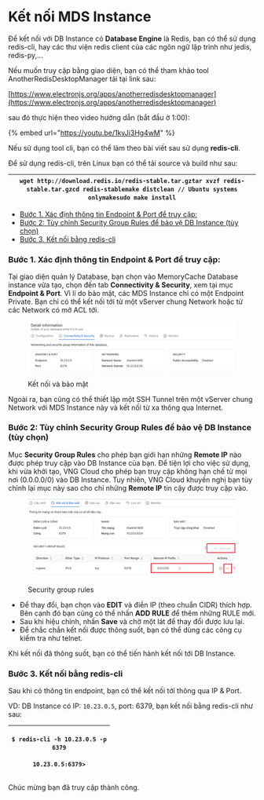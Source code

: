 # Kết nối MDS Instance

Để kết nối với DB Instance có **Database Engine** là Redis, bạn có thể sử dụng redis-cli, hay các thư viện redis client của các ngôn ngữ lập trình như jedis, redis-py,...

Nếu muốn truy cập bằng giao diện, bạn có thể tham khảo tool AnotherRedisDesktopManager tải tại link sau:

[https://www.electronjs.org/apps/anotherredisdesktopmanager](https://www.electronjs.org/apps/anotherredisdesktopmanager)

sau đó thực hiện theo video hướng dẫn (bắt đầu ở 1:00):

{% embed url="https://youtu.be/1kvJi3Hg4wM" %}

Nếu sử dụng tool cli, bạn có thể làm theo bài viết sau sử dụng **redis-cli**.

Để sử dụng redis-cli, trên Linux bạn có thể tải source và build như sau:

| `wget http://download.redis.io/redis-stable.tar.gztar xvzf redis-stable.tar.gzcd redis-stablemake distclean // Ubuntu systems onlymakesudo make install` |
| -------------------------------------------------------------------------------------------------------------------------------------------------------- |

* [Bước 1. Xác định thông tin Endpoint & Port để truy cập:](ket-noi-mds-instance.md#ketnoimdsinstance-buoc1.xacdinhthongtinendpoint-and-portdetruycap)
* [Bước 2: Tùy chỉnh Security Group Rules để bảo vệ DB Instance (tùy chọn)](ket-noi-mds-instance.md#ketnoimdsinstance-buoc2-tuychinhsecuritygrouprulesdebaovedbinstance-tuychon)
* [Bước 3. Kết nối bằng redis-cli](ket-noi-mds-instance.md#ketnoimdsinstance-buoc3.ketnoibangredis-cli)

### Bước 1. Xác định thông tin Endpoint & Port để truy cập: <a href="#ketnoimdsinstance-buoc1.xacdinhthongtinendpoint-and-portdetruycap" id="ketnoimdsinstance-buoc1.xacdinhthongtinendpoint-and-portdetruycap"></a>

Tại giao diện quản lý Database, bạn chọn vào MemoryCache Database instance vừa tạo, chọn đến tab **Connectivity & Security**, xem tại mục **Endpoint & Port**. Vì lí do bảo mật, các MDS Instance chỉ có một Endpoint Private. Bạn chỉ có thể kết nối tới từ một vServer chung Network hoặc từ các Network có mở ACL tới.

<figure><img src="../../.gitbook/assets/image (2) (1) (1) (1) (1) (1) (1) (1) (1) (1) (1) (1) (1) (1) (1) (1) (1) (1) (1) (1) (1) (1).png" alt=""><figcaption><p>Kết nối và bảo mật</p></figcaption></figure>

Ngoài ra, bạn cũng có thể thiết lập một SSH Tunnel trên một vServer chung Network với MDS Instance này và kết nối từ xa thông qua Internet.&#x20;

### Bước 2: Tùy chỉnh Security Group Rules để bảo vệ DB Instance (tùy chọn) <a href="#ketnoimdsinstance-buoc2-tuychinhsecuritygrouprulesdebaovedbinstance-tuychon" id="ketnoimdsinstance-buoc2-tuychinhsecuritygrouprulesdebaovedbinstance-tuychon"></a>

Mục **Security Group Rules** cho phép bạn giới hạn những **Remote IP** nào được phép truy cập vào DB Instance của bạn. Để tiện lợi cho việc sử dụng, khi vừa khởi tạo, VNG Cloud cho phép bạn truy cập không hạn chế từ mọi nơi (0.0.0.0/0) vào DB Instance. Tuy nhiên, VNG Cloud khuyến nghị bạn tùy chỉnh lại mục này sao cho chỉ những **Remote IP** tin cậy được truy cập vào.

<figure><img src="../../.gitbook/assets/image (1) (1) (1) (1) (1) (1) (1) (1) (1) (1) (1) (1) (1) (1) (1) (1) (1) (1) (1) (1) (1) (1) (1) (1) (1) (1) (1) (1) (1) (1) (1) (1) (1).png" alt=""><figcaption><p>Security group rules</p></figcaption></figure>

* Để thay đổi, bạn chọn vào **EDIT** và điền IP (theo chuẩn CIDR) thích hợp. Bên cạnh đó bạn cũng có thể nhấn **ADD RULE** để thêm những RULE mới.
* Sau khi hiệu chỉnh, nhấn **Save** và chờ một lát để thay đổi được lưu lại.
* Để chắc chắn kết nối được thông suốt, bạn có thể dùng các công cụ kiểm tra như telnet.

Khi kết nối đã thông suốt, bạn có thể tiến hành kết nối tới DB Instance.

### Bước 3. Kết nối bằng redis-cli <a href="#ketnoimdsinstance-buoc3.ketnoibangredis-cli" id="ketnoimdsinstance-buoc3.ketnoibangredis-cli"></a>

Sau khi có thông tin endpoint, bạn có thể kết nối tới thông qua IP & Port.

VD: DB Instance có IP: `10.23.0.5`, port: 6379, bạn kết nối bằng redis-cli như sau:

| <p><code>$ redis-cli -h 10.23.0.5 -p 6379</code><br><br><code>10.23.0.5:6379></code></p> |
| ---------------------------------------------------------------------------------------- |

Chúc mừng bạn đã truy cập thành công.
